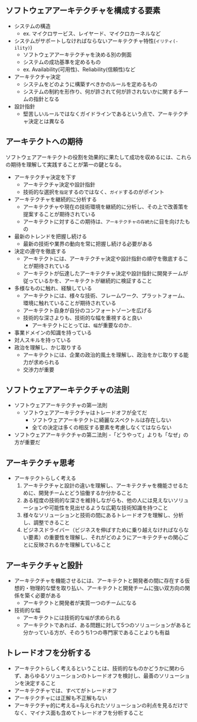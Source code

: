 ## ソフトウェアアーキテクチャを構成する要素

- システムの構造
    - ex. マイクロサービス、レイヤード、マイクロカーネルなど
- システムがサポートしなければならないアーキテクチャ特性(`イリティ(-ility)`)
    - ソフトウェアアーキテクチャを決める別の側面
    - システムの成功基準を定めるもの
    - ex. Availability(可用性)、Reliability(信頼性)など
- アーキテクチャ決定
    - システムをどのように構築すべきかのルールを定めるもの
    - システムの制約を形作り、何が許されて何が許されないかに関するチームの指針となる
- 設計指針
    - 堅苦しいルールではなくガイドラインであるという点で、アーキテクチャ決定とは異なる

## アーキテクトへの期待

ソフトウェアアーキテクトの役割を効果的に果たして成功を収めるには、これらの期待を理解して実践することが第一の鍵となる。

- アーキテクチャ決定を下す
    - アーキテクチャ決定や設計指針
    - 技術的な選択を`指定`するのではなく、`ガイド`するのがポイント
- アーキテクチャを継続的に分析する
    - アーキテクチャや現在の技術環境を継続的に分析し、その上で改善策を提案することが期待されている
    - アーキテクトに対するこの期待は、`アーキテクチャの存続力`に目を向けたもの
- 最新のトレンドを把握し続ける
    - 最新の技術や業界の動向を常に把握し続ける必要がある
- 決定の遵守を徹底する
    - アーキテクトには、アーキテクチャ決定や設計指針の順守を徹底することが期待されている
    - アーキテクトが伝達したアーキテクチャ決定や設計指針に開発チームが従っているかを、アーキテクトが継続的に検証すること
- 多様なものに触れ、経験している
    - アーキテクトには、様々な技術、フレームワーク、プラットフォーム、環境に触れていることが期待されている
    - アーキテクト自身が自分のコンフォートゾーンを広げる
    - 技術的な深さよりも、技術的な幅を重視すると良い
        - アーキテクトにとっては、`幅`が重要なのか..
- 事業ドメインの知識を持っている
- 対人スキルを持っている
- 政治を理解し、かじ取りする
    - アーキテクトには、企業の政治的風土を理解し、政治をかじ取りする能力が求められる
    - 交渉力が重要

## ソフトウェアアーキテクチャの法則

- ソフトウェアアーキテクチャの第一法則
    - ソフトウェアアーキテクチャはトレードオフが全てだ
        - ソフトウェアアーキテクトに綺麗なスペクトルは存在しない
        - 全ての決定は多くの相反する要素を考慮しなくてはならない
- ソフトウェアアーキテクチャの第二法則
    -「どうやって」よりも「なぜ」の方が重要だ

## アーキテクチャ思考

- アーキテクトらしく考える
    1. アーキテクチャと設計の違いを理解し、アーキテクチャを機能させるために、開発チームとどう協働するか分かること
    2. ある程度の技術的な深さを維持しながらも、他の人には見えないソリューションや可能性を見出せるような広範な技術知識を持つこと
    3. 様々なソリューションと技術の間にあるトレードオフを理解し、分析し、調整できること
    4. ビジネスドライバー（ビジネスを伸ばすために乗り越えなければならない要素）の重要性を理解し、それがどのようにアーキテクチャの関心ごとに反映されるかを理解していること

## アーキテクチャと設計

- アーキテクチャを機能させるには、アーキテクトと開発者の間に存在する仮想的・物理的な壁を取り払い、アーキテクトと開発チームに強い双方向の関係を築く必要がある
    - アーキテクトと開発者が実質一つのチームになる
- 技術的な幅
    - アーキテクトには技術的な`幅`が求められる
    - アーキテクトであれば、ある問題に対して5つのソリューションがあると分かっている方が、そのうち1つの専門家であることよりも有益

## トレードオフを分析する

- アーキテクトらしく考えるということは、技術的なものかどうかに関わらず、あらゆるソリューションのトレードオフを検討し、最善のソリューションを決定すること
- アーキテクチャでは、すべてがトレードオフ
- アーキテクチャには正解も不正解もない
- アーキテクチャ的に考える=与えられたソリューションの利点を見るだけでなく、マイナス面も含めてトレードオフを分析すること